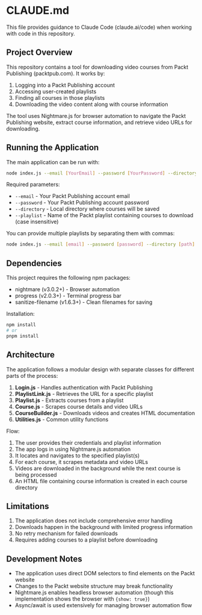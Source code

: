 # CLAUDE.md

This file provides guidance to Claude Code (claude.ai/code) when working with code in this repository.

## Project Overview

This repository contains a tool for downloading video courses from Packt Publishing (packtpub.com). It works by:

1. Logging into a Packt Publishing account
2. Accessing user-created playlists
3. Finding all courses in those playlists
4. Downloading the video content along with course information

The tool uses Nightmare.js for browser automation to navigate the Packt Publishing website, extract course information, and retrieve video URLs for downloading.

## Running the Application

The main application can be run with:

```bash
node index.js --email [YourEmail] --password [YourPassword] --directory path/to/download/directory/ --playlist "Playlist Name"
```

Required parameters:
- `--email` - Your Packt Publishing account email
- `--password` - Your Packt Publishing account password
- `--directory` - Local directory where courses will be saved
- `--playlist` - Name of the Packt playlist containing courses to download (case insensitive)

You can provide multiple playlists by separating them with commas:
```bash
node index.js --email [email] --password [password] --directory [path] --playlist "Playlist 1, Playlist 2"
```

## Dependencies

This project requires the following npm packages:
- nightmare (v3.0.2+) - Browser automation
- progress (v2.0.3+) - Terminal progress bar
- sanitize-filename (v1.6.3+) - Clean filenames for saving

Installation:
```bash
npm install
# or
pnpm install
```

## Architecture

The application follows a modular design with separate classes for different parts of the process:

1. **Login.js** - Handles authentication with Packt Publishing
2. **PlaylistLink.js** - Retrieves the URL for a specific playlist
3. **Playlist.js** - Extracts courses from a playlist
4. **Course.js** - Scrapes course details and video URLs
5. **CourseBuilder.js** - Downloads videos and creates HTML documentation
6. **Utilities.js** - Common utility functions

Flow:
1. The user provides their credentials and playlist information
2. The app logs in using Nightmare.js automation
3. It locates and navigates to the specified playlist(s)
4. For each course, it scrapes metadata and video URLs
5. Videos are downloaded in the background while the next course is being processed
6. An HTML file containing course information is created in each course directory

## Limitations

1. The application does not include comprehensive error handling
2. Downloads happen in the background with limited progress information
3. No retry mechanism for failed downloads
4. Requires adding courses to a playlist before downloading

## Development Notes

- The application uses direct DOM selectors to find elements on the Packt website
- Changes to the Packt website structure may break functionality
- Nightmare.js enables headless browser automation (though this implementation shows the browser with `{show: true}`)
- Async/await is used extensively for managing browser automation flow